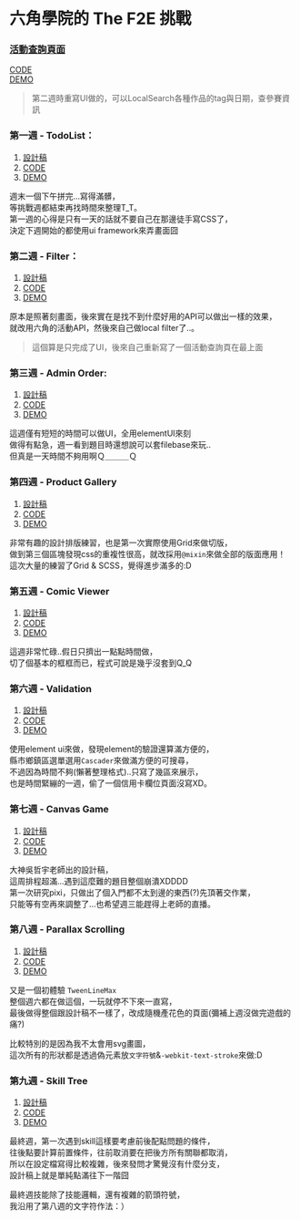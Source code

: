 # 六角學院的 The F2E 挑戰

### [活動查詢頁面](https://guahsu.github.io/TheF2E/dist/index.html#/)
[CODE](https://github.com/guahsu/TheF2E/blob/master/src/components/Index.vue)  
[DEMO](https://guahsu.github.io/TheF2E/dist/index.html#/)  
> 第二週時重寫UI做的，可以LocalSearch各種作品的tag與日期，查參賽資訊

### 第一週 - TodoList：
1. [設計稿](https://hexschool.github.io/THE_F2E_Design/todolist/)  
2. [CODE](https://github.com/guahsu/TheF2E/blob/master/src/components/TodoList.vue)  
3. [DEMO](https://guahsu.github.io/TheF2E/dist/index.html#/1/todolist)  

週末一個下午拼完...寫得滿髒，  
等挑戰週都結束再找時間來整理T_T。  
第一週的心得是只有一天的話就不要自己在那邊徒手寫CSS了，  
決定下週開始的都使用ui framework來弄畫面囧

### 第二週 - Filter：
1. [設計稿](https://hexschool.github.io/THE_F2E_Design/week2-filter/)  
2. [CODE](https://github.com/guahsu/TheF2E/blob/master/src/components/Filter.vue)  
3. [DEMO](https://guahsu.github.io/TheF2E/dist/index.html#/2/filter)  

原本是照著刻畫面，後來實在是找不到什麼好用的API可以做出一樣的效果，  
就改用六角的活動API，然後來自己做local filter了..。  
> 這個算是只完成了UI，後來自己重新寫了一個活動查詢頁在最上面

### 第三週 - Admin Order:
1. [設計稿](https://hexschool.github.io/THE_F2E_Design/week3-admin%20order/)  
2. [CODE](https://github.com/guahsu/TheF2E/blob/master/src/components/AdminOrder.vue)  
3. [DEMO](https://guahsu.github.io/TheF2E/dist/index.html#/3/admin_order)  

這週僅有短短的時間可以做UI，全用elementUI來刻  
做得有點急，週一看到題目時還想說可以套filebase來玩..  
但真是一天時間不夠用啊Ｑ＿＿＿Ｑ

### 第四週 - Product Gallery
1. [設計稿](https://hexschool.github.io/THE_F2E_Design/week4-product%20gallery/)
2. [CODE](https://github.com/guahsu/TheF2E/blob/master/src/components/ProductGallery.vue)  
3. [DEMO](https://guahsu.github.io/TheF2E/dist/index.html#/4/product_gallery)  

非常有趣的設計排版練習，也是第一次實際使用Grid來做切版，  
做到第三個區塊發現css的重複性很高，就改採用`@mixin`來做全部的版面應用！  
這次大量的練習了Grid & SCSS，覺得進步滿多的:D

### 第五週 - Comic Viewer
1. [設計稿](https://hexschool.github.io/THE_F2E_Design/week5-comic%20viewer/)
2. [CODE](https://github.com/guahsu/TheF2E/blob/master/src/components/ComicViewer.vue)  
3. [DEMO](https://guahsu.github.io/TheF2E/dist/index.html#/5/comic_viewer)  

這週非常忙碌..假日只擠出一點點時間做，  
切了個基本的框框而已，程式可說是幾乎沒套到Q_Q

### 第六週 - Validation
1. [設計稿](https://hexschool.github.io/THE_F2E_Design/week6-validation/)
2. [CODE](https://github.com/guahsu/TheF2E/blob/master/src/components/Validation.vue)  
3. [DEMO](https://guahsu.github.io/TheF2E/dist/index.html#/6/validation)  

使用element ui來做，發現element的驗證還算滿方便的，  
縣市鄉鎮區選單選用`Cascader`來做滿方便的可搜尋，  
不過因為時間不夠(懶著整理格式)..只寫了幾區來展示，  
也是時間緊繃的一週，偷了一個信用卡欄位頁面沒寫XD。

### 第七週 - Canvas Game
1. [設計稿](https://hackmd.io/N5yEjm2vSx6D41qAbJGDmw/)
2. [CODE](https://github.com/guahsu/TheF2E/blob/master/src/components/CanvasGame/stage.vue)  
3. [DEMO](https://guahsu.github.io/TheF2E/dist/index.html#/7/canvas_game)  

大神吳哲宇老師出的設計稿，  
這周排程超滿...遇到這麼難的題目整個崩潰XDDDD  
第一次研究pixi，只做出了個入門都不太到邊的東西(?)先頂著交作業，  
只能等有空再來調整了...也希望週三能趕得上老師的直播。

### 第八週 - Parallax Scrolling
1. [設計稿](https://hexschool.github.io/THE_F2E_Design/week8-parallax%20scrolling/)
2. [CODE](https://github.com/guahsu/TheF2E/blob/master/src/components/ParallaxScrolling.vue)  
3. [DEMO](https://guahsu.github.io/TheF2E/dist/index.html#/8/parallax_scrolling)  

又是一個初體驗 `TweenLineMax`  
整個週六都在做這個，一玩就停不下來一直寫，  
最後做得整個跟設計稿不一樣了，改成隨機產花色的頁面(彌補上週沒做完遊戲的痛?)  

比較特別的是因為我不太會用svg畫圖，  
這次所有的形狀都是透過偽元素放`文字符號`&`-webkit-text-stroke`來做:D

### 第九週 - Skill Tree
1. [設計稿](https://xd.adobe.com/spec/f02993f5-4d00-4282-5a3b-cc27869f9afd-8618/)
2. [CODE](https://github.com/guahsu/TheF2E/blob/master/src/components/SkillTree.vue)  
3. [DEMO](https://guahsu.github.io/TheF2E/dist/index.html#/9/skill_tree)  

最終週，第一次遇到skill這樣要考慮前後配點問題的條件，  
往後點要計算前置條件，往前取消要在把後方所有關聯都取消，  
所以在設定檔寫得比較複雜，後來發問才驚覺沒有什麼分支，  
設計稿上就是單純點滿往下一階囧  

最終週技能除了技能邏輯，還有複雜的箭頭符號，  
我沿用了第八週的文字符作法：）